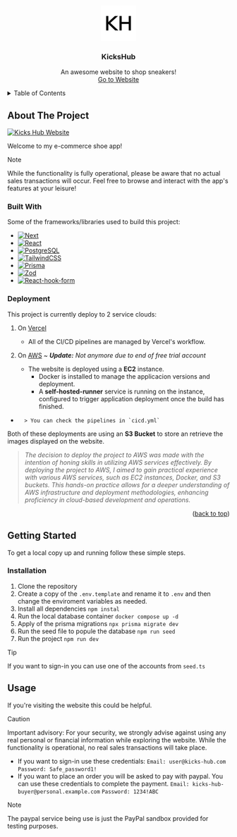 <br />
<div align="center">
  <img src="images/logo.png" alt="Logo" width="80" height="80">
  <h3 align="center">KicksHub</h3>
  <p align="center">
    An awesome website to shop sneakers!
    <br />
    <a href="https://kicks-hub.vercel.app/">Go to Website</a>
  </p>
</div>

<details>
  <summary>Table of Contents</summary>
  <ol>
    <li>
      <a href="#about-the-project">About The Project</a>
      <ul>
        <li><a href="#built-with">Built With</a></li>
        <li><a href="#deployment">Deployment</a></li>
      </ul>
    </li>
    <li>
      <a href="#getting-started">Getting Started</a>
      <ul>
        <li><a href="#installation">Installation</a></li>
      </ul>
    </li>
    <li><a href="#usage">Usage</a></li>
  </ol>
</details>

## About The Project

[![Kicks Hub Website][kicks-hub-screenshot]](https://kicks-hub.vercel.app/)

Welcome to my e-commerce shoe app!
> [!NOTE]
> While the functionality is fully operational, please be aware that no actual sales transactions will occur. Feel free to browse and interact with the app's features at your leisure!


### Built With

Some of the frameworks/libraries used to build this project:

* [![Next][Next.js]][Next-url]
* [![React][React.js]][React-url]
* [![PostgreSQL][PostgreSQL]][PostgreSQL-url]
* [![TailwindCSS][TailwindCSS]][TailwindCSS-url]
* [![Prisma][Prisma]][Prisma-url]
* [![Zod][Zod]][Zod-url]
* [![React-hook-form][React-hook-form]][React-hook-form-url]

### Deployment
This project is currently deploy to 2 service clouds:
1. On [Vercel](https://kicks-hub.vercel.app/)
    - All of the CI/CD pipelines are managed by Vercel's workflow.

2. On [AWS](http://ec2-18-118-133-62.us-east-2.compute.amazonaws.com:3000/) ~ *__Update:__ Not anymore due to end of free trial account*
    - The website is deployed using a **EC2** instance.
      - Docker is installed to manage the applicacion versions and deployment.
      - A **self-hosted-runner** service is running on the instance, configured to trigger application deployment once the build has finished.
*
        > You can check the pipelines in `cicd.yml`

Both of these deployments are using an **S3 Bucket** to store an retrieve the images displayed on the website.

> *The decision to deploy the project to AWS was made with the intention of honing skills in utilizing AWS services effectively. By deploying the project to AWS, I aimed to gain practical experience with various AWS services, such as EC2 instances, Docker, and S3 buckets. This hands-on practice allows for a deeper understanding of AWS infrastructure and deployment methodologies, enhancing proficiency in cloud-based development and operations.*

<p align="right">(<a href="#readme-top">back to top</a>)</p>

## Getting Started

To get a local copy up and running follow these simple steps.

### Installation
1. Clone the repository
2. Create a copy of the ```.env.template``` and rename it to ```.env``` and then change the enviroment variables as needed.
3. Install all dependencies ```npm instal```
4. Run the local database container ```docker compose up -d```
5. Apply of the prisma migrations ```npx prisma migrate dev```
6. Run the seed file to popule the database ```npm run seed```
7. Run the project ```npm run dev```

> [!TIP]
> If you want to sign-in you can use one of the accounts from `seed.ts`

## Usage
If you're visiting the website this could be helpful.
> [!CAUTION]
> Important advisory: For your security, we strongly advise against using any real personal or financial information while exploring the website. While the functionality is operational, no real sales transactions will take place.
- If you want to sign-in use these credentials:
```Email: user@kicks-hub.com```
```Password: Safe_password1!```
- If you want to place an order you will be asked to pay with paypal. You can use these credentials to complete the payment.
```Email: kicks-hub-buyer@personal.example.com```
```Password: 1234!ABC```
> [!NOTE]  
> The paypal service being use is just the PayPal sandbox provided for testing purposes.

<!-- MARKDOWN LINKS & IMAGES -->
[kicks-hub-screenshot]: images/screenshot.png
[Next.js]: https://img.shields.io/badge/next.js-black?style=for-the-badge&logo=nextdotjs&logoColor=white
[Next-url]: https://nextjs.org/
[React.js]: https://img.shields.io/badge/React-black?style=for-the-badge&logo=react&logoColor=61DAFB
[React-url]: https://reactjs.org/
[PostgreSQL]: https://img.shields.io/badge/PostgresSQL-black?style=for-the-badge&logo=postgresql&logoColor=61DAFB
[PostgreSQL-url]: https://www.postgresql.org/
[TailwindCSS]: https://img.shields.io/badge/TailwindCSS-black?style=for-the-badge&logo=tailwindcss&logoColor=%2306B6D4
[TailwindCSS-url]: https://tailwindcss.com/
[Prisma]: https://img.shields.io/badge/Prisma-black?style=for-the-badge&logo=prisma&logoColor=%232D3748
[Prisma-url]: https://www.prisma.io/
[Zod]: https://img.shields.io/badge/Zod-black?style=for-the-badge&logo=zod&logoColor=%233E67B1
[Zod-url]: https://zod.dev/
[React-hook-form]: https://img.shields.io/badge/React%20Hook%20Form-black?style=for-the-badge&logo=reacthookform&logoColor=%23EC5990
[React-hook-form-url]: https://react-hook-form.com/
